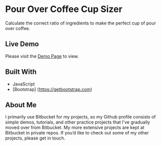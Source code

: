 # Pour Over Coffee Cup Sizer

Calculate the correct ratio of ingredients to make the perfect cup of pour over coffee.

## Live Demo

Please visit the [Demo Page](https://bradbarkel.github.io/pour-over-coffee-sizer/) to view.

## Built With
* JavaScript 
* [Bootstrap] (https://getbootstrap.com)

## About Me
I primarily use Bitbucket for my projects, so my Github profile consists of simple demos, tutorials, and other practice projects that I've gradually moved over from Bitbucket. My more extensive projects are kept at Bitbucket in private repos. If you’d like to check out some of my other projects, please get in touch.
